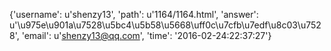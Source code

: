 {'username': u'shenzy13', 'path': u'1164/1164.html', 'answer': u'\u975e\u901a\u7528\u5bc4\u5b58\u5668\uff0c\u7cfb\u7edf\u8c03\u7528', 'email': u'shenzy13@qq.com', 'time': '2016-02-24:22:37:27'}